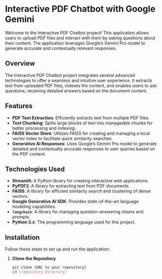 # Interactive PDF Chatbot with Google Gemini

Welcome to the Interactive PDF Chatbot project! This application allows users to upload PDF files and interact with them by asking questions about their content. The application leverages Google’s Gemini Pro model to generate accurate and contextually relevant responses.

## Overview

The Interactive PDF Chatbot project integrates several advanced technologies to offer a seamless and intuitive user experience. It extracts text from uploaded PDF files, indexes the content, and enables users to ask questions, receiving detailed answers based on the document content.

## Features

- **PDF Text Extraction**: Efficiently extracts text from multiple PDF files.
- **Text Chunking**: Splits large blocks of text into manageable chunks for better processing and indexing.
- **FAISS Vector Store**: Utilizes FAISS for creating and managing a local vector index to facilitate quick similarity searches.
- **Generative AI Responses**: Uses Google’s Gemini Pro model to generate detailed and contextually accurate responses to user queries based on the PDF content.

## Technologies Used

- **Streamlit**: A Python library for creating interactive web applications.
- **PyPDF2**: A library for extracting text from PDF documents.
- **FAISS**: A library for efficient similarity search and clustering of dense vectors.
- **Google Generative AI SDK**: Provides state-of-the-art language modeling capabilities.
- **`langchain`**: A library for managing question-answering chains and prompts.
- **Python 3.x**: The programming language used for this project.

## Installation

Follow these steps to set up and run the application:

1. **Clone the Repository**

   ```bash
   git clone [URL to your repository]
   cd [repository-directory]
